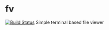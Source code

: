 # fv
[![Build Status](https://travis-ci.com/saivarshith2000/fv.svg?branch=master)](https://travis-ci.com/saivarshith2000/fv)
Simple terminal based file viewer
